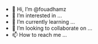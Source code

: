 - 👋 Hi, I’m @fouadhamz
- 👀 I’m interested in ...
- 🌱 I’m currently learning ...
- 💞️ I’m looking to collaborate on ...
- 📫 How to reach me ...

<!---
fouadhamz/fouadhamz is a ✨ special ✨ repository because its `README.md` (this file) appears on your GitHub profile.
You can click the Preview link to take a look at your changes.
--->
